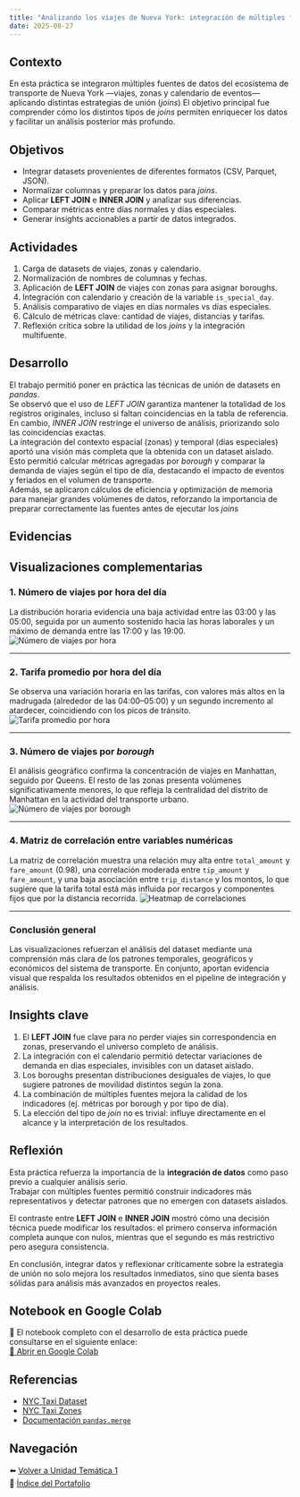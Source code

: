 ```yaml
---
title: "Analizando los viajes de Nueva York: integración de múltiples fuentes y comparación con Joins"
date: 2025-08-27
---
```


## Contexto
En esta práctica se integraron múltiples fuentes de datos del ecosistema de transporte de Nueva York —viajes, zonas y calendario de eventos— aplicando distintas estrategias de unión (*joins*)
El objetivo principal fue comprender cómo los distintos tipos de *joins* permiten enriquecer los datos y facilitar un análisis posterior más profundo.

## Objetivos
- Integrar datasets provenientes de diferentes formatos (CSV, Parquet, JSON).  
- Normalizar columnas y preparar los datos para *joins*.  
- Aplicar **LEFT JOIN** e **INNER JOIN** y analizar sus diferencias.  
- Comparar métricas entre días normales y días especiales.  
- Generar insights accionables a partir de datos integrados.  

## Actividades
1. Carga de datasets de viajes, zonas y calendario.  
2. Normalización de nombres de columnas y fechas.  
3. Aplicación de **LEFT JOIN** de viajes con zonas para asignar boroughs.  
4. Integración con calendario y creación de la variable `is_special_day`.  
5. Análisis comparativo de viajes en días normales vs días especiales.  
6. Cálculo de métricas clave: cantidad de viajes, distancias y tarifas.  
7. Reflexión crítica sobre la utilidad de los *joins* y la integración multifuente.  

## Desarrollo
El trabajo permitió poner en práctica las técnicas de unión de datasets en *pandas*.  
Se observó que el uso de *LEFT JOIN* garantiza mantener la totalidad de los registros originales, incluso si faltan coincidencias en la tabla de referencia. En cambio, *INNER JOIN* restringe el universo de análisis, priorizando solo las coincidencias exactas.  
La integración del contexto espacial (zonas) y temporal (días especiales) aportó una visión más completa que la obtenida con un dataset aislado. Esto permitió calcular métricas agregadas por *borough* y comparar la demanda de viajes según el tipo de día, destacando el impacto de eventos y feriados en el volumen de transporte.  
Además, se aplicaron cálculos de eficiencia y optimización de memoria para manejar grandes volúmenes de datos, reforzando la importancia de preparar correctamente las fuentes antes de ejecutar los *joins*

## Evidencias
## Visualizaciones complementarias

### 1. Número de viajes por hora del día
La distribución horaria evidencia una baja actividad entre las 03:00 y las 05:00, seguida por un aumento sostenido hacia las horas laborales y un máximo de demanda entre las 17:00 y las 19:00.
![Número de viajes por hora](../../assets/viajes_por_hora.png)

---

### 2. Tarifa promedio por hora del día
Se observa una variación horaria en las tarifas, con valores más altos en la madrugada (alrededor de las 04:00–05:00) y un segundo incremento al atardecer, coincidiendo con los picos de tránsito.
![Tarifa promedio por hora](../../assets/tarifa_por_hora.png)

---

### 3. Número de viajes por *borough*
El análisis geográfico confirma la concentración de viajes en Manhattan, seguido por Queens. El resto de las zonas presenta volúmenes significativamente menores, lo que refleja la centralidad del distrito de Manhattan en la actividad del transporte urbano.
![Número de viajes por borough](../../assets/viajes_por_borough.png)

---

### 4. Matriz de correlación entre variables numéricas
La matriz de correlación muestra una relación muy alta entre `total_amount` y `fare_amount` (0.98), una correlación moderada entre `tip_amount` y `fare_amount`, y una baja asociación entre `trip_distance` y los montos, lo que sugiere que la tarifa total está más influida por recargos y componentes fijos que por la distancia recorrida.
![Heatmap de correlaciones](../../assets/heatmap_correlaciones.png)

---

### Conclusión general
Las visualizaciones refuerzan el análisis del dataset mediante una comprensión más clara de los patrones temporales, geográficos y económicos del sistema de transporte. En conjunto, aportan evidencia visual que respalda los resultados obtenidos en el pipeline de integración y análisis.

## Insights clave
1. El **LEFT JOIN** fue clave para no perder viajes sin correspondencia en zonas, preservando el universo completo de análisis.  
2. La integración con el calendario permitió detectar variaciones de demanda en días especiales, invisibles con un dataset aislado.  
3. Los boroughs presentan distribuciones desiguales de viajes, lo que sugiere patrones de movilidad distintos según la zona.  
4. La combinación de múltiples fuentes mejora la calidad de los indicadores (ej. métricas por borough y por tipo de día).  
5. La elección del tipo de *join* no es trivial: influye directamente en el alcance y la interpretación de los resultados.  

## Reflexión
Esta práctica refuerza la importancia de la **integración de datos** como paso previo a cualquier análisis serio.  
Trabajar con múltiples fuentes permitió construir indicadores más representativos y detectar patrones que no emergen con datasets aislados.  

El contraste entre **LEFT JOIN** e **INNER JOIN** mostró cómo una decisión técnica puede modificar los resultados: el primero conserva información completa aunque con nulos, mientras que el segundo es más restrictivo pero asegura consistencia.  

En conclusión, integrar datos y reflexionar críticamente sobre la estrategia de unión no solo mejora los resultados inmediatos, sino que sienta bases sólidas para análisis más avanzados en proyectos reales.  

## Notebook en Google Colab
📓 El notebook completo con el desarrollo de esta práctica puede consultarse en el siguiente enlace:  
[🔗 Abrir en Google Colab](https://colab.research.google.com/github/agustina-esquibel/Ingenieria-datos/blob/main/docs/UT1/practica4/Agustina_Esquibelpractico4final.ipynb)

## Referencias
- [NYC Taxi Dataset](https://www1.nyc.gov)  
- [NYC Taxi Zones](https://www1.nyc.gov)  
- [Documentación `pandas.merge`](https://pandas.pydata.org/docs/reference/api/pandas.DataFrame.merge.html)  

## Navegación
⬅️ [Volver a Unidad Temática 1](../main.md)  
📓 [Índice del Portafolio](../../portfolio/index.md)
